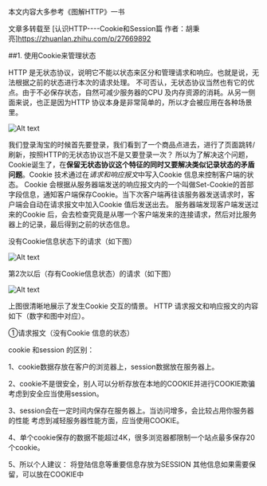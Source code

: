 本文内容大多参考《图解HTTP》一书

文章多转载至 [认识HTTP----Cookie和Session篇 作者：胡秉亮]https://zhuanlan.zhihu.com/p/27669892

##1. 使用Cookie来管理状态

  HTTP 是无状态协议，说明它不能以状态来区分和管理请求和响应。也就是说，无法根据之前的状态进行本次的请求处理。
不可否认，无状态协议当然也有它的优点。由于不必保存状态，自然可减少服务器的CPU 及内存资源的消耗。从另一侧面来说，也正是因为HTTP 协议本身是非常简单的，所以才会被应用在各种场景里。

![Alt text](https://pic2.zhimg.com/80/v2-dde997503ed9d450e2f39042d53d4307_hd.jpg)

我们登录淘宝的时候首先要登录，我们看到了一个商品点进去，进行了页面跳转/刷新，按照HTTP的无状态协议岂不是又要登录一次？
所以为了解决这个问题，Cookie诞生了，在**保留无状态协议这个特征的同时又要解决类似记录状态的矛盾问题**。Cookie 技术通过在*请求和响应报文*中写入Cookie 信息来控制客户端的状态。
Cookie 会根据从服务器端发送的响应报文内的一个叫做Set-Cookie的首部字段信息，通知客户端保存Cookie。当下次客户端再往该服务器发送请求时，客户端会自动在请求报文中加入Cookie 值后发送出去。
服务器端发现客户端发送过来的Cookie 后，会去检查究竟是从哪一个客户端发来的连接请求，然后对比服务器上的记录，最后得到之前的状态信息。

  没有Cookie信息状态下的请求（如下图）

  ![Alt text](https://pic4.zhimg.com/80/v2-85622297a93f493c891ffb90b67fd5e0_hd.jpg)
  
  第2次以后（存有Cookie信息状态）的请求（如下图）
  
  ![Alt text](https://pic4.zhimg.com/80/v2-1f49734871c5e2da2d264d28ac310a65_hd.jpg)
  
  上图很清晰地展示了发生Cookie 交互的情景。
  HTTP 请求报文和响应报文的内容如下（数字和图中对应）。
  
  ①请求报文（没有Cookie 信息的状态）



































cookie 和session 的区别：

1、cookie数据存放在客户的浏览器上，session数据放在服务器上。

2、cookie不是很安全，别人可以分析存放在本地的COOKIE并进行COOKIE欺骗
   考虑到安全应当使用session。

3、session会在一定时间内保存在服务器上。当访问增多，会比较占用你服务器的性能
   考虑到减轻服务器性能方面，应当使用COOKIE。

4、单个cookie保存的数据不能超过4K，很多浏览器都限制一个站点最多保存20个cookie。

5、所以个人建议：
   将登陆信息等重要信息存放为SESSION
   其他信息如果需要保留，可以放在COOKIE中





